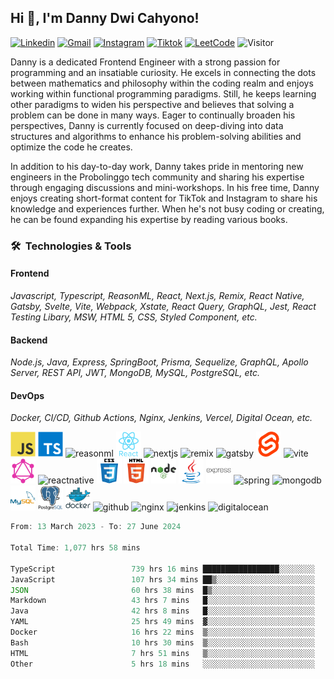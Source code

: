 ## Hi 👋, I'm Danny Dwi Cahyono!

[![Linkedin](https://img.shields.io/badge/-dannydwicahyono-blue?style=flat&logo=Linkedin&logoColor=white)](https://www.linkedin.com/in/danny-cahyo/)
[![Gmail](https://img.shields.io/badge/-dannydwicahyono@gmail.com-c14438?style=flat&logo=Gmail&logoColor=white)](mailto:dannydwicahyono@gmail.com)
[![Instagram](https://img.shields.io/badge/-danny_cahyo-ff69b4?style=flat&logo=Instagram&logoColor=white)](https://www.instagram.com/danny_cahyo/)
[![Tiktok](https://img.shields.io/badge/-dannydwic-black?style=flat&logo=Tiktok&logoColor=white)](https://www.tiktok.com/@dannydwic)
[![LeetCode](https://img.shields.io/badge/-danny_cahyo-yellow?style=flat&logo=LeetCode&logoColor=white)](https://leetcode.com/danny_cahyo/)
![Visitor](https://komarev.com/ghpvc/?username=dannycahyo&label=Visitor&color=2bbc8a)

Danny is a dedicated Frontend Engineer with a strong passion for programming and an insatiable curiosity. He excels in connecting the dots between mathematics and philosophy within the coding realm and enjoys working within functional programming paradigms. Still, he keeps learning other paradigms to widen his perspective and believes that solving a problem can be done in many ways. Eager to continually broaden his perspectives, Danny is currently focused on deep-diving into data structures and algorithms to enhance his problem-solving abilities and optimize the code he creates.

In addition to his day-to-day work, Danny takes pride in mentoring new engineers in the Probolinggo tech community and sharing his expertise through engaging discussions and mini-workshops. In his free time, Danny enjoys creating short-format content for TikTok and Instagram to share his knowledge and experiences further. When he's not busy coding or creating, he can be found expanding his expertise by reading various books.

### 🛠 &nbsp;Technologies & Tools

#### Frontend

_Javascript, Typescript, ReasonML, React, Next.js, Remix, React Native, Gatsby, Svelte, Vite, Webpack, Xstate, React Query, GraphQL, Jest, React Testing Libary, MSW, HTML 5, CSS, Styled Component, etc._

#### Backend

_Node.js, Java, Express, SpringBoot, Prisma, Sequelize, GraphQL, Apollo Server, REST API, JWT, MongoDB, MySQL, PostgreSQL, etc._

#### DevOps

_Docker, CI/CD, Github Actions, Nginx, Jenkins, Vercel, Digital Ocean, etc._

<p align="left">
  <!-- Frontend -->
  <img src="https://raw.githubusercontent.com/devicons/devicon/master/icons/javascript/javascript-original.svg" alt="javascript" width="40" height="40"/>
  <img src="https://raw.githubusercontent.com/devicons/devicon/master/icons/typescript/typescript-original.svg" alt="typescript" width="40" height="40"/>
  <img src="https://reasonml.github.io/img/reason.svg" alt="reasonml" width="40" height="40"/>
  <img src="https://raw.githubusercontent.com/devicons/devicon/master/icons/react/react-original-wordmark.svg" alt="react" width="40" height="40"/>
  <img src="https://cdn.worldvectorlogo.com/logos/nextjs-2.svg" alt="nextjs" width="40" height="40"/>
  <img src="https://remix.run/_brand/remix-letter-glowing.svg" alt="remix" width="40" height="40"/>
  <img src="https://www.vectorlogo.zone/logos/gatsbyjs/gatsbyjs-icon.svg" alt="gatsby" width="40" height="40"/>
  <img src="https://raw.githubusercontent.com/devicons/devicon/master/icons/svelte/svelte-original.svg" alt="svelte" width="40" height="40"/>
  <img src="https://vitejs.dev/logo.svg" alt="vite" width="40" height="40"/>
  <img src="https://raw.githubusercontent.com/devicons/devicon/master/icons/graphql/graphql-plain.svg" alt="graphql" width="40" height="40"/>
  <img src="https://reactnative.dev/img/header_logo.svg" alt="reactnative" width="40" height="40"/> 
  <img src="https://raw.githubusercontent.com/devicons/devicon/master/icons/css3/css3-original-wordmark.svg" alt="css3" width="40" height="40"/>
  <img src="https://raw.githubusercontent.com/devicons/devicon/master/icons/html5/html5-original-wordmark.svg" alt="html5" width="40" height="40"/>
  
  <!-- Backend -->
  <img src="https://raw.githubusercontent.com/devicons/devicon/master/icons/nodejs/nodejs-original-wordmark.svg" alt="nodejs" width="40" height="40"/>
  <img src="https://raw.githubusercontent.com/devicons/devicon/master/icons/java/java-original.svg" alt="java" width="40" height="40"/>
  <img src="https://raw.githubusercontent.com/devicons/devicon/master/icons/express/express-original-wordmark.svg" alt="express" width="40" height="40"/>
  <img src="https://www.vectorlogo.zone/logos/springio/springio-icon.svg" alt="spring" width="40" height="40"/>
  <img src="https://www.vectorlogo.zone/logos/mongodb/mongodb-icon.svg" alt="mongodb" width="40" height="40"/>
  <img src="https://raw.githubusercontent.com/devicons/devicon/master/icons/mysql/mysql-original-wordmark.svg" alt="mysql" width="40" height="40"/>
  <img src="https://raw.githubusercontent.com/devicons/devicon/master/icons/postgresql/postgresql-original-wordmark.svg" alt="postgresql" width="40" height="40"/>
  
  <!-- DevOps -->
  <img src="https://raw.githubusercontent.com/devicons/devicon/master/icons/docker/docker-original-wordmark.svg" alt="docker" width="40" height="40"/>
  <img src="https://www.vectorlogo.zone/logos/github/github-icon.svg" alt="github" width="40" height="40"/>
  <img src="https://www.vectorlogo.zone/logos/nginx/nginx-icon.svg" alt="nginx" width="40" height="40"/>
  <img src="https://www.vectorlogo.zone/logos/jenkins/jenkins-icon.svg" alt="jenkins" width="40" height="40"/>
  <img src="https://www.vectorlogo.zone/logos/digitalocean/digitalocean-icon.svg" alt="digitalocean" width="40" height="40"/>
</p>

<!--START_SECTION:wakatime-->

```typescript
From: 13 March 2023 - To: 27 June 2024

Total Time: 1,077 hrs 58 mins

TypeScript                 739 hrs 16 mins █████████████████░░░░░░░░   68.24 %
JavaScript                 107 hrs 34 mins ██▒░░░░░░░░░░░░░░░░░░░░░░   09.93 %
JSON                       60 hrs 38 mins  █▒░░░░░░░░░░░░░░░░░░░░░░░   05.60 %
Markdown                   43 hrs 7 mins   █░░░░░░░░░░░░░░░░░░░░░░░░   03.98 %
Java                       42 hrs 8 mins   █░░░░░░░░░░░░░░░░░░░░░░░░   03.89 %
YAML                       25 hrs 49 mins  ▓░░░░░░░░░░░░░░░░░░░░░░░░   02.38 %
Docker                     16 hrs 22 mins  ▒░░░░░░░░░░░░░░░░░░░░░░░░   01.51 %
Bash                       10 hrs 30 mins  ▒░░░░░░░░░░░░░░░░░░░░░░░░   00.97 %
HTML                       7 hrs 51 mins   ▒░░░░░░░░░░░░░░░░░░░░░░░░   00.73 %
Other                      5 hrs 18 mins   ░░░░░░░░░░░░░░░░░░░░░░░░░   00.49 %
```

<!--END_SECTION:wakatime-->
